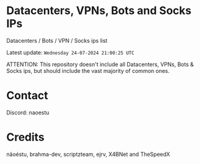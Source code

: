 # Datacenters, VPNs, Bots and Socks IPs
 
Datacenters / Bots / VPN / Socks ips list

Latest update: `Wednesday 24-07-2024 21:00:25 UTC` 

ATTENTION: This repository doesn't include all Datacenters, VPNs, Bots & Socks ips, 
but should include the vast majority of common ones.

# Contact
Discord: naoestu

# Credits
nãoéstu, brahma-dev, scriptzteam, ejrv, X4BNet and TheSpeedX

